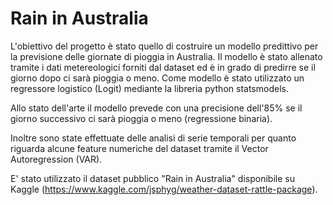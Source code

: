 # Rain in Australia


L'obiettivo del progetto è stato quello di costruire un modello predittivo per la previsione delle giornate di pioggia in Australia.
Il modello è stato allenato tramite i dati metereologici forniti dal dataset ed è in grado di predirre se il giorno dopo ci sarà pioggia o meno.
Come modello è stato utilizzato un regressore logistico (Logit) mediante la libreria python statsmodels.

Allo stato dell'arte il modello prevede con una precisione dell'85% se il giorno successivo ci sarà pioggia o meno (regressione binaria).

Inoltre sono state effettuate delle analisi di serie temporali per quanto riguarda alcune feature numeriche del dataset tramite il Vector Autoregression (VAR).

E' stato utilizzato il dataset pubblico "Rain in Australia" disponibile su Kaggle (https://www.kaggle.com/jsphyg/weather-dataset-rattle-package).
